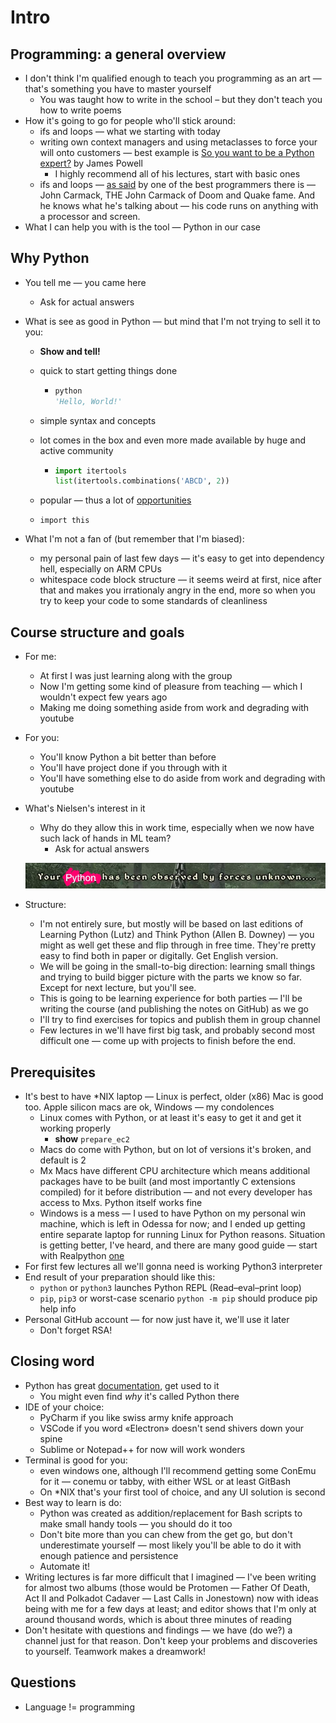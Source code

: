 # Intro

## Programming: a general overview

* I don't think I'm qualified enough to teach you programming as an art — that's something you have to master yourself
    * You was taught how to write in the school – but they don't teach you how to write poems
* How it's going to go for people who'll stick around:
    * ifs and loops — what we starting with today
    * writing own context managers and using metaclasses to force your will onto customers — best example is [So you want to be a Python expert?](https://www.youtube.com/watch?v=cKPlPJyQrt4) by James Powell
      * I highly recommend all of his lectures, start with basic ones
    * ifs and loops — [as said](https://twitter.com/ID_AA_Carmack/status/1466934223831506951) by one of the best programmers there is — John Carmack, THE John Carmack of Doom and Quake fame. And he knows what he's talking about — his code runs on anything with a processor and screen.
* What I can help you with is the tool — Python in our case

## Why Python

* You tell me — you came here

  * Ask for actual answers

* What is see as good in Python — but mind that I'm not trying to sell it to you:

  * **Show and tell!**

  * quick to start getting things done

    * ```python
      python
      'Hello, World!'
      ```

  * simple syntax and concepts

  * lot comes in the box and even more made available by huge and active community

    * ```python
      import itertools
      list(itertools.combinations('ABCD', 2))
      ```

  * popular — thus a lot of [opportunities](https://spectrum.ieee.org/top-programming-languages-2022)

  * `import this`

* What I'm not a fan of (but remember that I'm biased):

  * my personal pain of last few days — it's easy to get into dependency hell, especially on ARM CPUs
  * whitespace code block structure — it seems weird at first, nice after that and makes you irrationaly angry in the end, more so when you try to keep your code to some standards of cleanliness

## Course structure and goals

* For me:

  * At first I was just learning along with the group
  * Now I'm getting some kind of pleasure from teaching — which I wouldn't expect few years ago
  * Making me doing something aside from work and degrading with youtube

* For you:

  * You'll know Python a bit better than before
  * You'll have project done if you through with it
  * You'll have something else to do aside from work and degrading with youtube

* What's Nielsen's interest in it

  * Why do they allow this in work time, especially when we now have such lack of hands in ML team?
    * Ask for actual answers

  ![](./img/forces.jpg)

* Structure:

  * I'm not entirely sure, but mostly will be based on last editions of Learning Python (Lutz) and Think Python (Allen B. Downey) — you might as well get these and flip through in free time. They're pretty easy to find both in paper or digitally. Get English version.
  * We will be going in the small-to-big direction: learning small things and trying to build bigger picture with the parts we know so far. Except for next lecture, but you'll see.
  * This is going to be learning experience for both parties — I'll be writing the course (and publishing the notes on GitHub) as we go
  * I'll try to find exercises for topics and publish them in group channel
  * Few lectures in we'll have first big task, and probably second most difficult one — come up with projects to finish before the end.

## Prerequisites

* It's best to have \*NIX laptop — Linux is perfect, older (x86) Mac is good too. Apple silicon macs are ok, Windows — my condolences
  * Linux comes with Python, or at least it's easy to get it and get it working properly
    * **show** `prepare_ec2`
  * Macs do come with Python, but on lot of versions it's broken, and default is 2
  * Mx Macs have different CPU architecture which means additional packages have to be built (and most importantly C extensions compiled) for it before distribution — and not every developer has access to Mxs. Python itself works fine
  * Windows is a mess — I used to have Python on my personal win machine, which is left in Odessa for now; and I ended up getting entire separate laptop for running Linux for Python reasons. Situation is getting better, I've heard, and there are many good guide — start with Realpython [one](https://realpython.com/python-coding-setup-windows/)
* For first few lectures all we'll gonna need is working Python3 interpreter
* End result of your preparation should like this:
  * `python` or `python3` launches Python REPL (Read–eval–print loop)
  * `pip`, `pip3` or worst-case scenario `python -m pip` should produce pip help info
* Personal GitHub account — for now just have it, we'll use it later
  * Don't forget RSA!

## Closing word

* Python has great [documentation](https://docs.python.org/3/), get used to it
  * You might even find *why* it's called Python there
* IDE of your choice:
  * PyCharm if you like swiss army knife approach
  * VSCode if you word «Electron» doesn't send shivers down your spine
  * Sublime or Notepad++ for now will work wonders
* Terminal is good for you:
  * even windows one, although I'll recommend getting some ConEmu for it — conemu or tabby, with either WSL or at least GitBash
  * On \*NIX that's your first tool of choice, and any UI solution is second
* Best way to learn is do:
  * Python was created as addition/replacement for Bash scripts to make small handy tools — you should do it too
  * Don't bite more than you can chew from the get go, but don't underestimate yourself — most likely you'll be able to do it with enough patience and persistence
  * Automate it!
* Writing lectures is far more difficult that I imagined — I've been writing for almost two albums (those would be Protomen — Father Of Death, Act II and Polkadot Cadaver — Last Calls in Jonestown) now with ideas being with me for a few days at least; and editor shows that I'm only at around thousand words, which is about three minutes of reading
* Don't hesitate with questions and findings — we have (do we?) a channel just for that reason. Don't keep your problems and discoveries to yourself. Teamwork makes a dreamwork!

## Questions

* Language != programming
